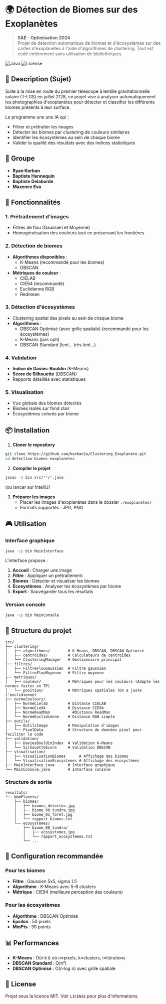 # 🌍 Détection de Biomes sur des Exoplanètes

> **SAÉ - Optimisation 2024**  
> Projet de détection automatique de biomes et d'écosystèmes sur des cartes d'exoplanètes à l'aide d'algorithmes de clustering. Tout est codé entièrement sans utilisation de bibliothèques

![Java](https://img.shields.io/badge/Java-ED8B00?style=for-the-badge&logo=java&logoColor=white)
![License](https://img.shields.io/badge/License-MIT-blue.svg)

## 📖 Description (Sujet)

Suite à la mise en route du premier télescope à lentille gravitationnelle solaire (T-LGS) en juillet 2128, ce projet vise à analyser automatiquement les photographies d'exoplanètes pour détecter et classifier les différents biomes présents à leur surface.

Le programme une une IA qui :
- Filtrer et prétraiter les images
- Détecter les biomes par clustering de couleurs similaires
- Identifier les écosystèmes au sein de chaque biome
- Valider la qualité des résultats avec des indices statistiques

## 👥 Groupe

- **Ryan Korban**
- **Baptiste Hennequin**
- **Baptiste Delaborde**
- **Maxence Eva**

## 🚀 Fonctionnalités

### 1. **Prétraitement d'images**
- Filtres de flou (Gaussien et Moyenne)
- Homogénéisation des couleurs tout en préservant les frontières

### 2. **Détection de biomes**
- **Algorithmes disponibles** :
  - K-Means (recommandé pour les biomes)
  - DBSCAN
- **Métriques de couleur** :
  - CIELAB
  - CIE94 (recommandé)
  - Euclidienne RGB
  - Redmean

### 3. **Détection d'écosystèmes**
- Clustering spatial des pixels au sein de chaque biome
- **Algorithmes** :
  - DBSCAN Optimisé (avec grille spatiale) (recommandé pour les écosystèmes)
  - K-Means (pas opti)
  - DBSCAN Standard (lent... très lent...)

### 4. **Validation**
- **Indice de Davies-Bouldin** (K-Means)
- **Score de Silhouette** (DBSCAN)
- Rapports détaillés avec statistiques

### 5. **Visualisation**
- Vue globale des biomes détectés
- Biomes isolés sur fond clair
- Écosystèmes colorés par biome


## 📦 Installation

1. **Cloner le repository**
```bash
git clone https://github.com/korban2u/Clustering_Exoplanete.git
cd detection-biomes-exoplanetes
```

2. **Compiler le projet**
```bash
javac -d bin src/**/*.java
```
(ou lancer sur IntelliJ)

3. **Préparer les images**
   - Placer les images d'exoplanètes dans le dossier `./exoplanètes/`
   - Formats supportés : JPG, PNG

## 🎮 Utilisation

### Interface graphique
```bash
java -cp bin MainInterface
```

L'interface propose :
1. **Accueil** : Charger une image
2. **Filtre** : Appliquer un prétraitement
3. **Biomes** : Détecter et visualiser les biomes
4. **Écosystèmes** : Analyser les écosystèmes par biome
5. **Export** : Sauvegarder tous les résultats

### Version console
```bash
java -cp bin MainConsole
```


## 📁 Structure du projet

```
src/
├── clustering/
│   ├── algorithmes/        # K-Means, DBSCAN, DBSCAN Optimisé
│   ├── centroides/         # Calculateurs de centroïdes
│   └── ClusteringManager   # Gestionnaire principal
├── filtres/
│   ├── FiltreFlouGaussien  # Filtre gaussien
│   └── FiltreFlouMoyenne   # Filtre moyenne
├── metriques/
│   ├── couleur/            # Métriques pour les couleurs (Adapte les normes faites en TP)
│   └── position/           # Métriques spatiales (On a juste l'euclidienne)
├── normeCouleurs/
│   ├── NormeCielab         # Distance CIELAB
│   ├── NormeCie94          # Distance CIE94
│   ├── NormeReadMan          #Distance ReadMan
│   └── NormeEuclidienne    # Distance RGB simple
├── outils/
│   ├── OutilsImage         # Manipulation d'images
│   └── PixelData           # Structure de données pixel pour faciliter le code
├── validation/
│   ├── DaviesBouldinIndex  # Validation K-Means
│   └── SilhouetteScore     # Validation DBSCAN
├── visualisation/
│   ├── VisualisationBiomes      # Affichage des biomes
│   └── VisualisationEcosystemes # Affichage des écosystèmes
├── MainInterface.java      # Interface graphique
└── MainConsole.java        # Interface console
```

### Structure de sortie
```
resultats/
└── NomPlanete/
    ├── biomes/
    │   ├── biomes_detectes.jpg
    │   ├── biome_00_tundra.jpg
    │   ├── biome_01_foret.jpg
    │   └── rapport_biomes.txt
    └── ecosystemes/
        ├── biome_00_tundra/
        │   ├── ecosystemes.jpg
        │   └── rapport_ecosystemes.txt
        └── ...
```

## 🔧 Configuration recommandée

### Pour les biomes
- **Filtre** : Gaussien 5x5, sigma 1.5
- **Algorithme** : K-Means avec 5-8 clusters
- **Métrique** : CIE94 (meilleure perception des couleurs)

### Pour les écosystèmes  
- **Algorithme** : DBSCAN Optimisé
- **Epsilon** : 50 pixels
- **MinPts** : 30 points

## 📊 Performances

- **K-Means** : O(n·k·i) où n=pixels, k=clusters, i=itérations
- **DBSCAN Standard** : O(n²)
- **DBSCAN Optimisé** : O(n·log n) avec grille spatiale

## 📝 License

Projet sous la licence MIT. Voir `LICENSE` pour plus d'informations.
